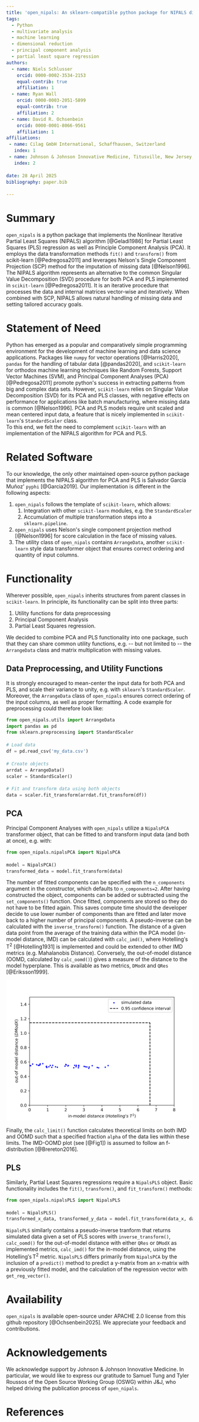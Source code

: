 ```yaml
---
title: 'open_nipals: An sklearn-compatible python package for NIPALS dimensional reduction'
tags:
  - Python
  - multivariate analysis
  - machine learning
  - dimensional reduction
  - principal component analysis
  - partial least square regression
authors:
  - name: Niels Schlusser
    orcid: 0000-0002-3534-2153
    equal-contrib: true
    affiliation: 1
  - name: Ryan Wall
    orcid: 0000-0003-2051-5899
    equal-contrib: true
    affiliation: 2
  - name: David R. Ochsenbein
    orcid: 0000-0001-8066-9561
    affiliation: 1
affiliations:
 - name: Cilag GmbH International, Schaffhausen, Switzerland
   index: 1
 - name: Johnson & Johnson Innovative Medicine, Titusville, New Jersey, USA
   index: 2

date: 28 April 2025
bibliography: paper.bib

---
```


# Summary

`open_nipals` is a python package that implements the Nonlinear Iterative Partial Least Squares (NIPALS) algorithm [@Geladi1986] for Partial Least Squares (PLS) regression as well as Principle Component Analysis (PCA). 
It employs the data transformation methods `fit()` and `transform()` from scikit-learn [@Pedregosa2011] and leverages Nelson's Single Component Projection (SCP) method for the imputation of missing data [@Nelson1996]. 
The NIPALS algorithm represents an alternative to the common Singular Value Decomposition (SVD) procedure for both PCA and PLS implemented in `scikit-learn` [@Pedregosa2011]. It is an iterative procedure that processes the data and internal matrices vector-wise and iteratively. When combined with SCP, NIPALS allows natural handling of missing data and setting tailored accuracy goals.

# Statement of Need

Python has emerged as a popular and comparatively simple programming environment for the development of machine learning and data science applications.
Packages like `numpy` for vector operations [@Harris2020], `pandas` for the handling of tabular data [@pandas2020], and `scikit-learn` for orthodox machine learning techniques like Random Forests, Support Vector Machines (SVM), and Principal Component Analyses (PCA) [@Pedregosa2011] promote python's success in extracting patterns from big and complex data sets.
However, `scikit-learn` relies on Singular Value Decomposition (SVD) for its PCA and PLS classes, with negative effects on performance for applications like batch manufacturing, where missing data is common [@Nelson1996].
PCA and PLS models require unit scaled and mean centered input data, a feature that is nicely implemented in `scikit-learn`'s `StandardScaler` class.  
To this end, we felt the need to complement `scikit-learn` with an implementation of the NIPALS algorithm for PCA and PLS. 

# Related Software

To our knowledge, the only other maintained open-source python package that implements the NIPALS algorithm for PCA and PLS is Salvador García Muñoz' `pyphi` [@Garcia2019]. 
Our implementation is different in the following aspects:
1. `open_nipals` follows the template of `scikit-learn`, which allows:
   1. Integration with other `scikit-learn` modules, e.g. the `StandardScaler`
   2. Accumulation of multiple transformation steps into a `sklearn.pipeline`.
2. `open_nipals` uses Nelson's single component projection method [@Nelson1996] for score calculation in the face of missing values.
3. The utility class of `open_nipals` contains `ArrangeData`, another `scikit-learn` style data transformer object that ensures correct ordering and quantity of input columns.

# Functionality

Wherever possible, `open_nipals` inherits structures from parent classes in `scikit-learn`. 
In principle, its functionality can be split into three parts: 
1. Utility functions for data preprocessing
2. Principal Component Analysis
3. Partial Least Squares regression. 

We decided to combine PCA and PLS functionality into one package, such that they can share common utility functions, e.g. -- but not limited to -- the `ArrangeData` class and matrix multiplication with missing values.

## Data Preprocessing, and Utility Functions

It is strongly encouraged to mean-center the input data for both PCA and PLS, and scale their variance to unity, e.g. with `sklearn`'s `StandardScaler`. Moreover, the `ArrangeData` class of `open_nipals` ensures correct ordering of the input columns, as well as proper formatting.
A code example for preprocessing could therefore look like:
```python
from open_nipals.utils import ArrangeData
import pandas as pd
from sklearn.preprocessing import StandardScaler

# Load data
df = pd.read_csv('my_data.csv')

# Create objects
arrdat = ArrangeData()
scaler = StandardScaler()

# Fit and transform data using both objects
data = scaler.fit_transform(arrdat.fit_transform(df))
```

## PCA

Principal Component Analyses with `open_nipals` utilize a `NipalsPCA` transformer object, that can be fitted to and transform input data (and both at once), e.g. with:
```python
from open_nipals.nipalsPCA import NipalsPCA

model = NipalsPCA()
transformed_data = model.fit_transform(data)
```
The number of fitted components can be specified with the `n_components` argument in the constructor, which defaults to `n_components=2`. 
After having constructed the object, components can be added or subtracted using the `set_components()` function. 
Once fitted, components are stored so they do not have to be fitted again. 
This saves compute time should the developer decide to use lower number of components than are fitted and later move back to a higher number of principal components.
A pseudo-inverse can be calculated with the `inverse_transform()` function. 
The distance of a given data point from the average of the training data within the PCA model (in-model distance, IMD) can be calculated with `calc_imd()`, where $\mathrm{Hotelling's\, T^2}$ [@Hotelling1931] is implemented and could be extended to other IMD metrics (e.g. Mahalanobis Distance). 
Conversely, the out-of-model distance (OOMD, calculated by `calc_oomd()`) gives a measure of the distance to the model hyperplane. 
This is available as two metrics, `DModX` and `QRes` [@Eriksson1999]. 

![Figure 1: PCA-modelled data points on the IMD-OOMD plane with 0.95 confidence interval.](./plots/HT2_DModX_example_plot.png)

Finally, the `calc_limit()` function calculates theoretical limits on both IMD and OOMD such that a specified fraction `alpha` of the data lies within these limits. 
The IMD-OOMD plot (see [@Fig1]) is assumed to follow an f-distribution [@Brereton2016]. 

## PLS

Similarly, Partial Least Squares regressions require a `NipalsPLS` object. 
Basic functionality includes the `fit()`, `transform()`, and `fit_transform()` methods:
```python
from open_nipals.nipalsPLS import NipalsPLS

model = NipalsPLS()
transformed_x_data, transformed_y_data = model.fit_transform(data_x, data_y)
```
`NipalsPLS` similarly contains a pseudo-inverse tranform that returns simulated data given a set of PLS scores with `inverse_transform()`, `calc_oomd()` for the out-of-model distance with either `QRes` or `DModX` as implemented metrics, `calc_imd()` for the in-model distance, using the $\mathrm{Hotelling's\, T^2}$ metric. `NipalsPLS` differs primarily from `NipalsPCA` by the inclusion of a `predict()` method to predict a y-matrix from an x-matrix with a previously fitted model, and the calculation of the regression vector with `get_reg_vector()`. 

# Availability

`open_nipals` is available open-source under APACHE 2.0 license from this github repository [@Ochsenbein2025]. We appreciate your feedback and contributions.

# Acknowledgements

We acknowledge support by Johnson & Johnson Innovative Medicine. 
In particular, we would like to express our gratitude to Samuel Tung and Tyler Roussos 
of the Open Source Working Group (OSWG) within J&J, who helped driving the publication process of `open_nipals`.

# References